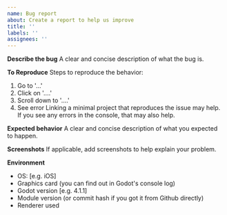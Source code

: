 ```yaml
---
name: Bug report
about: Create a report to help us improve
title: ''
labels: ''
assignees: ''
---
```


**Describe the bug**
A clear and concise description of what the bug is.

**To Reproduce**
Steps to reproduce the behavior:
1. Go to '...'
2. Click on '....'
3. Scroll down to '....'
4. See error
Linking a minimal project that reproduces the issue may help.
If you see any errors in the console, that may also help.

**Expected behavior**
A clear and concise description of what you expected to happen.

**Screenshots**
If applicable, add screenshots to help explain your problem.

**Environment**
- OS: [e.g. iOS]
- Graphics card (you can find out in Godot's console log)
- Godot version [e.g. 4.1.1]
- Module version (or commit hash if you got it from Github directly)
- Renderer used
